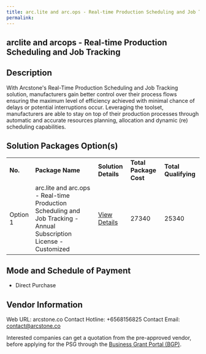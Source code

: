 ```yaml
---
title: arc.lite and arc.ops - Real-time Production Scheduling and Job Tracking
permalink: 
---
```


## arclite and arcops - Real-time Production Scheduling and Job Tracking

## Description

With Arcstone's Real-Time Production Scheduling and Job Tracking solution, manufacturers gain better control over their process flows ensuring the maximum level of efficiency achieved with minimal chance of delays or potential interruptions occur. Leveraging the toolset, manufacturers are able to stay on top of their production processes through automatic and accurate resources planning, allocation and dynamic (re) scheduling capabilities.

## Solution Packages Option(s)

<table>
<tr>
<td><b>No.</b></td>
<td><b>Package Name</b></td>
<td><b>Solution Details</b></td>
<td><b>Total Package Cost</b></td>
<td><b>Total Qualifying</b></td>
</tr>
<tr>
<td>Option 1</td>
<td>arc.lite and arc.ops - Real-time Production Scheduling and Job Tracking - Annual Subscription License - Customized</td>
<td><a href='https://www.gobusiness.gov.sg/images/psg/Real-time_Production_20200857_Desensitised_Annex_3_Part_2.pdf'>View Details</a></td>
<td>27340</td>
<td>25340</td>
</tr>
</table>

## Mode and Schedule of Payment

 - Direct Purchase

## Vendor Information

 Web URL: arcstone.co 
Contact Hotline: +6568156825 
Contact Email: contact@arcstone.co 


Interested companies can get a quotation from the pre-approved vendor, before applying for the PSG through the <a href='https://www.businessgrants.gov.sg/'>Business Grant Portal (BGP)</a>.
